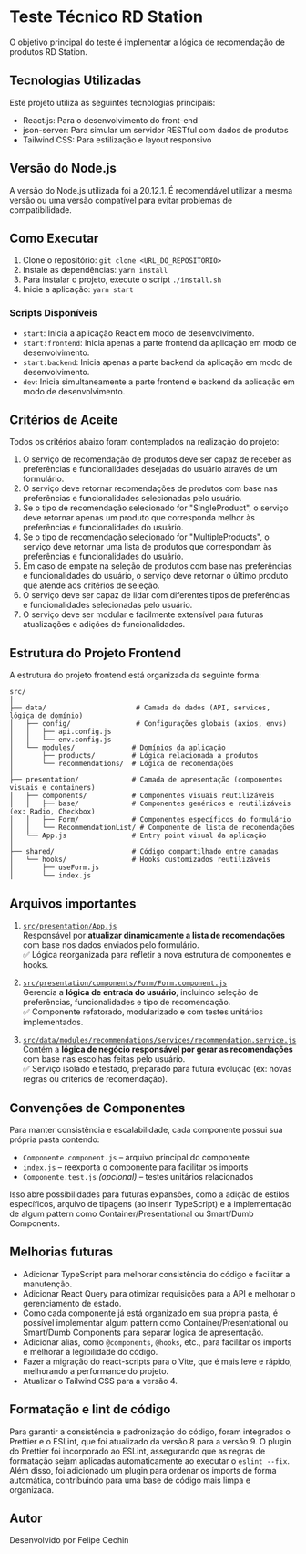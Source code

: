 # Teste Técnico RD Station

O objetivo principal do teste é implementar a lógica de recomendação de produtos RD Station.

## Tecnologias Utilizadas

Este projeto utiliza as seguintes tecnologias principais:

- React.js: Para o desenvolvimento do front-end
- json-server: Para simular um servidor RESTful com dados de produtos
- Tailwind CSS: Para estilização e layout responsivo

## Versão do Node.js

A versão do Node.js utilizada foi a 20.12.1. É recomendável utilizar a mesma versão ou uma versão compatível para evitar problemas de compatibilidade.

## Como Executar

1. Clone o repositório: `git clone <URL_DO_REPOSITORIO>`
2. Instale as dependências: `yarn install`
3. Para instalar o projeto, execute o script `./install.sh`
4. Inicie a aplicação: `yarn start`

### Scripts Disponíveis

- `start`: Inicia a aplicação React em modo de desenvolvimento.
- `start:frontend`: Inicia apenas a parte frontend da aplicação em modo de desenvolvimento.
- `start:backend`: Inicia apenas a parte backend da aplicação em modo de desenvolvimento.
- `dev`: Inicia simultaneamente a parte frontend e backend da aplicação em modo de desenvolvimento.

## Critérios de Aceite

Todos os critérios abaixo foram contemplados na realização do projeto:

1. O serviço de recomendação de produtos deve ser capaz de receber as preferências e funcionalidades desejadas do usuário através de um formulário.
2. O serviço deve retornar recomendações de produtos com base nas preferências e funcionalidades selecionadas pelo usuário.
3. Se o tipo de recomendação selecionado for "SingleProduct", o serviço deve retornar apenas um produto que corresponda melhor às preferências e funcionalidades do usuário.
4. Se o tipo de recomendação selecionado for "MultipleProducts", o serviço deve retornar uma lista de produtos que correspondam às preferências e funcionalidades do usuário.
5. Em caso de empate na seleção de produtos com base nas preferências e funcionalidades do usuário, o serviço deve retornar o último produto que atende aos critérios de seleção.
6. O serviço deve ser capaz de lidar com diferentes tipos de preferências e funcionalidades selecionadas pelo usuário.
7. O serviço deve ser modular e facilmente extensível para futuras atualizações e adições de funcionalidades.

## Estrutura do Projeto Frontend

A estrutura do projeto frontend está organizada da seguinte forma:

```
src/
│
├── data/                      # Camada de dados (API, services, lógica de domínio)
│   ├── config/                # Configurações globais (axios, envs)
│   │   ├── api.config.js
│   │   └── env.config.js
│   └── modules/              # Domínios da aplicação
│       ├── products/         # Lógica relacionada a produtos
│       └── recommendations/  # Lógica de recomendações
│
├── presentation/             # Camada de apresentação (componentes visuais e containers)
│   ├── components/           # Componentes visuais reutilizáveis
│   │   ├── base/             # Componentes genéricos e reutilizáveis (ex: Radio, Checkbox)
│   │   ├── Form/             # Componentes específicos do formulário
│   │   └── RecommendationList/ # Componente de lista de recomendações
│   └── App.js                # Entry point visual da aplicação
│
├── shared/                   # Código compartilhado entre camadas
│   └── hooks/                # Hooks customizados reutilizáveis
│       ├── useForm.js
│       └── index.js

```

## Arquivos importantes

1. [`src/presentation/App.js`](frontend/src/presentation/App.js)  
   Responsável por **atualizar dinamicamente a lista de recomendações** com base nos dados enviados pelo formulário.  
   ✅ Lógica reorganizada para refletir a nova estrutura de componentes e hooks.

2. [`src/presentation/components/Form/Form.component.js`](frontend/src/presentation/components/Form/Form.component.js)  
   Gerencia a **lógica de entrada do usuário**, incluindo seleção de preferências, funcionalidades e tipo de recomendação.  
   ✅ Componente refatorado, modularizado e com testes unitários implementados.

3. [`src/data/modules/recommendations/services/recommendation.service.js`](frontend/src/data/modules/recommendations/services/recommendation.service.js)  
   Contém a **lógica de negócio responsável por gerar as recomendações** com base nas escolhas feitas pelo usuário.  
   ✅ Serviço isolado e testado, preparado para futura evolução (ex: novas regras ou critérios de recomendação).

## Convenções de Componentes

Para manter consistência e escalabilidade, cada componente possui sua própria pasta contendo:

- `Componente.component.js` – arquivo principal do componente
- `index.js` – reexporta o componente para facilitar os imports
- `Componente.test.js` _(opcional)_ – testes unitários relacionados

Isso abre possibilidades para futuras expansões, como a adição de estilos específicos, arquivo de tipagens (ao inserir TypeScript) e a implementação de algum pattern como Container/Presentational ou Smart/Dumb Components.

## Melhorias futuras

- Adicionar TypeScript para melhorar consistência do código e facilitar a manutenção.
- Adicionar React Query para otimizar requisições para a API e melhorar o gerenciamento de estado.
- Como cada componente já está organizado em sua própria pasta, é possível implementar algum pattern como Container/Presentational ou Smart/Dumb Components para separar lógica de apresentação.
- Adicionar alias, como `@components`, `@hooks`, etc., para facilitar os imports e melhorar a legibilidade do código.
- Fazer a migração do react-scripts para o Vite, que é mais leve e rápido, melhorando a performance do projeto.
- Atualizar o Tailwind CSS para a versão 4.

## Formatação e lint de código

Para garantir a consistência e padronização do código, foram integrados o Prettier e o ESLint, que foi atualizado da versão 8 para a versão 9. O plugin do Prettier foi incorporado ao ESLint, assegurando que as regras de formatação sejam aplicadas automaticamente ao executar o `eslint --fix`. Além disso, foi adicionado um plugin para ordenar os imports de forma automática, contribuindo para uma base de código mais limpa e organizada.

## Autor

Desenvolvido por Felipe Cechin
